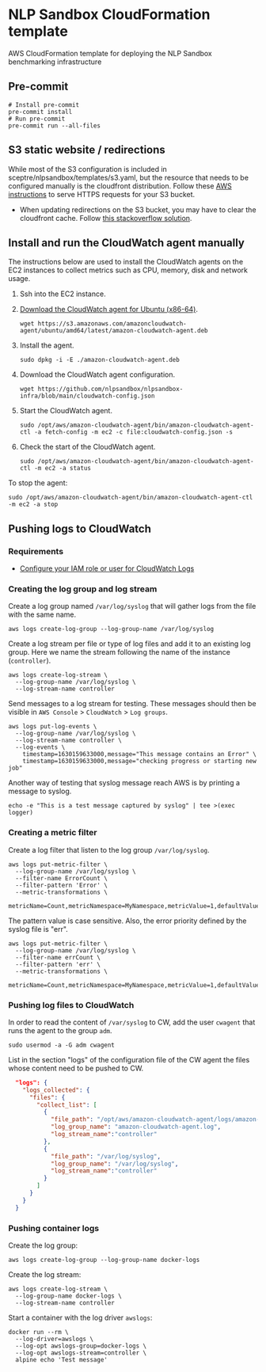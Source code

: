 # NLP Sandbox CloudFormation template

AWS CloudFormation template for deploying the NLP Sandbox benchmarking infrastructure

## Pre-commit

```console
# Install pre-commit
pre-commit install
# Run pre-commit
pre-commit run --all-files
```

## S3 static website / redirections

While most of the S3 configuration is included in sceptre/nlpsandbox/templates/s3.yaml, but the resource that needs to be configured manually is the cloudfront distribution.  Follow these [AWS instructions](https://aws.amazon.com/premiumsupport/knowledge-center/cloudfront-https-requests-s3/) to serve HTTPS requests for your S3 bucket.

- When updating redirections on the S3 bucket, you may have to clear the cloudfront cache.  Follow [this stackoverflow solution](https://stackoverflow.com/questions/22021651/amazon-s3-and-cloudfront-cache-how-to-clear-cache-or-synchronize-their-cache/63238713#63238713).

## Install and run the CloudWatch agent manually

The instructions below are used to install the CloudWatch agents on the EC2
instances to collect metrics such as CPU, memory, disk and network usage.

1. Ssh into the EC2 instance.
2. [Download the CloudWatch agent for Ubuntu (x86-64)].

    ```console
    wget https://s3.amazonaws.com/amazoncloudwatch-agent/ubuntu/amd64/latest/amazon-cloudwatch-agent.deb
    ```

3. Install the agent.

    ```console
    sudo dpkg -i -E ./amazon-cloudwatch-agent.deb
    ```

4. Download the CloudWatch agent configuration.

    ```console
    wget https://github.com/nlpsandbox/nlpsandbox-infra/blob/main/cloudwatch-config.json
    ```

5. Start the CloudWatch agent.

    ```console
    sudo /opt/aws/amazon-cloudwatch-agent/bin/amazon-cloudwatch-agent-ctl -a fetch-config -m ec2 -c file:cloudwatch-config.json -s
    ```

6. Check the start of the CloudWatch agent.

    ```console
    sudo /opt/aws/amazon-cloudwatch-agent/bin/amazon-cloudwatch-agent-ctl -m ec2 -a status
    ```

To stop the agent:

```console
sudo /opt/aws/amazon-cloudwatch-agent/bin/amazon-cloudwatch-agent-ctl -m ec2 -a stop
```

## Pushing logs to CloudWatch

### Requirements

- [Configure your IAM role or user for CloudWatch Logs]

### Creating the log group and log stream

Create a log group named `/var/log/syslog` that will gather logs from the file
with the same name.

```console
aws logs create-log-group --log-group-name /var/log/syslog
```

Create a log stream per file or type of log files and add it to an existing log
group. Here we name the stream following the name of the instance
(`controller`).

```console
aws logs create-log-stream \
  --log-group-name /var/log/syslog \
  --log-stream-name controller
```

Send messages to a log stream for testing. These messages should then be visible
in `AWS Console` > `CloudWatch` > `Log groups`.

```console
aws logs put-log-events \
  --log-group-name /var/log/syslog \
  --log-stream-name controller \
  --log-events \
    timestamp=1630159633000,message="This message contains an Error" \
    timestamp=1630159633000,message="checking progress or starting new job"
```

Another way of testing that syslog message reach AWS is by printing a message to
syslog.

```console
echo -e "This is a test message captured by syslog" | tee >(exec logger)
```

### Creating a metric filter

Create a log filter that listen to the log group `/var/log/syslog`.

```console
aws logs put-metric-filter \
  --log-group-name /var/log/syslog \
  --filter-name ErrorCount \
  --filter-pattern 'Error' \
  --metric-transformations \
      metricName=Count,metricNamespace=MyNamespace,metricValue=1,defaultValue=0
```

The pattern value is case sensitive. Also, the error priority defined by the
syslog file is "err".

```console
aws logs put-metric-filter \
  --log-group-name /var/log/syslog \
  --filter-name errCount \
  --filter-pattern 'err' \
  --metric-transformations \
      metricName=Count,metricNamespace=MyNamespace,metricValue=1,defaultValue=0
```

### Pushing log files to CloudWatch

In order to read the content of `/var/syslog` to CW, add the user `cwagent` that
runs the agent to the group `adm`.

```console
sudo usermod -a -G adm cwagent
```

List in the section "logs" of the configuration file of the CW agent the files
whose content need to be pushed to CW.

```json
  "logs": {
    "logs_collected": {
      "files": {
        "collect_list": [
          {
            "file_path": "/opt/aws/amazon-cloudwatch-agent/logs/amazon-cloudwatch-agent.log",
            "log_group_name": "amazon-cloudwatch-agent.log",
            "log_stream_name":"controller"
          },
          {
            "file_path": "/var/log/syslog",
            "log_group_name": "/var/log/syslog",
            "log_stream_name":"controller"
          }
        ]
      }
    }
  }
```

### Pushing container logs

Create the log group:

```console
aws logs create-log-group --log-group-name docker-logs
```

Create the log stream:

```console
aws logs create-log-stream \
  --log-group-name docker-logs \
  --log-stream-name controller
```

Start a container with the log driver `awslogs`:

```console
docker run --rm \
  --log-driver=awslogs \
  --log-opt awslogs-group=docker-logs \
  --log-opt awslogs-stream=controller \
  alpine echo 'Test message'
```

<!-- Links -->

[Download the CloudWatch agent for Ubuntu (x86-64)]: https://docs.aws.amazon.com/AmazonCloudWatch/latest/monitoring/download-cloudwatch-agent-commandline.html
[Configure your IAM role or user for CloudWatch Logs]: https://docs.aws.amazon.com/AmazonCloudWatch/latest/logs/QuickStartEC2Instance.html